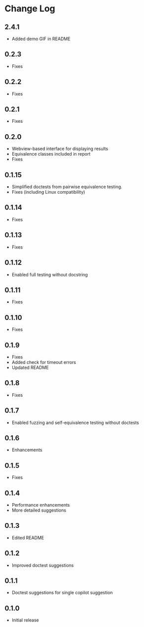 # Change Log

## 2.4.1
- Added demo GIF in README

## 0.2.3
- Fixes

## 0.2.2
- Fixes

## 0.2.1
- Fixes

## 0.2.0
- Webview-based interface for displaying results
- Equivalence classes included in report
- Fixes

## 0.1.15
- Simplified doctests from pairwise equivalence testing.
- Fixes (including Linux compatibility)

## 0.1.14
- Fixes

## 0.1.13
- Fixes

## 0.1.12
- Enabled full testing without docstring

## 0.1.11
- Fixes

## 0.1.10
- Fixes

## 0.1.9
- Fixes
- Added check for timeout errors
- Updated README

## 0.1.8
- Fixes

## 0.1.7
- Enabled fuzzing and self-equivalence testing without doctests

## 0.1.6
- Enhancements

## 0.1.5
- Fixes

## 0.1.4
- Performance enhancements
- More detailed suggestions

## 0.1.3
- Edited README

## 0.1.2
- Improved doctest suggestions

## 0.1.1
- Doctest suggestions for single copilot suggestion

## 0.1.0
- Initial release
